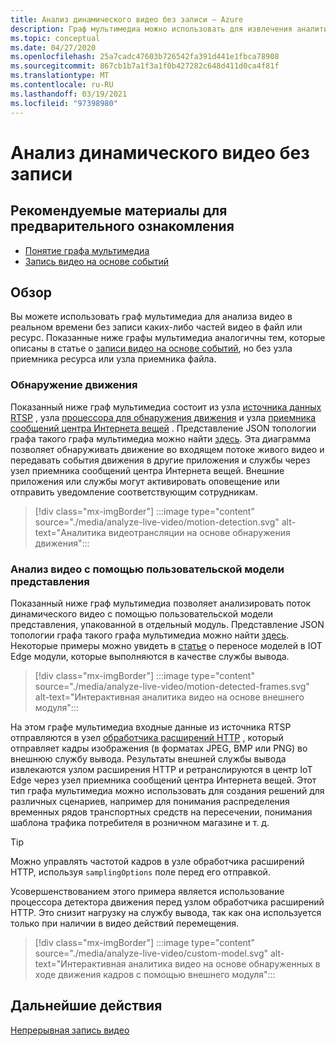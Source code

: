 ```yaml
---
title: Анализ динамического видео без записи — Azure
description: Граф мультимедиа можно использовать для извлечения аналитики из видеопотока в реальном времени без записи его на границе или в облаке. Эта концепция обсуждается в этой статье.
ms.topic: conceptual
ms.date: 04/27/2020
ms.openlocfilehash: 25a7cadc47603b726542fa391d441e1fbca78908
ms.sourcegitcommit: 867cb1b7a1f3a1f0b427282c648d411d0ca4f81f
ms.translationtype: MT
ms.contentlocale: ru-RU
ms.lasthandoff: 03/19/2021
ms.locfileid: "97398980"
---
```

# <a name="analyzing-live-video-without-any-recording"></a>Анализ динамического видео без записи

## <a name="suggested-pre-reading"></a>Рекомендуемые материалы для предварительного ознакомления 

* [Понятие графа мультимедиа](media-graph-concept.md)
* [Запись видео на основе событий](event-based-video-recording-concept.md)

## <a name="overview"></a>Обзор  

Вы можете использовать граф мультимедиа для анализа видео в реальном времени без записи каких-либо частей видео в файл или ресурс. Показанные ниже графы мультимедиа аналогичны тем, которые описаны в статье о [записи видео на основе событий](event-based-video-recording-concept.md), но без узла приемника ресурса или узла приемника файла.

### <a name="motion-detection"></a>Обнаружение движения

Показанный ниже граф мультимедиа состоит из узла [источника данных RTSP](media-graph-concept.md#rtsp-source) , узла [процессора для обнаружения движения](media-graph-concept.md#motion-detection-processor) и узла [приемника сообщений центра Интернета вещей](media-graph-concept.md#iot-hub-message-sink) . Представление JSON топологии графа такого графа мультимедиа можно найти [здесь](https://github.com/Azure/live-video-analytics/blob/master/MediaGraph/topologies/motion-detection/topology.json). Эта диаграмма позволяет обнаруживать движение во входящем потоке живого видео и передавать события движения в другие приложения и службы через узел приемника сообщений центра Интернета вещей. Внешние приложения или службы могут активировать оповещение или отправить уведомление соответствующим сотрудникам.

> [!div class="mx-imgBorder"]
> :::image type="content" source="./media/analyze-live-video/motion-detection.svg" alt-text="Аналитика видеотрансляции на основе обнаружения движения":::

### <a name="analyzing-video-using-a-custom-vision-model"></a>Анализ видео с помощью пользовательской модели представления 

Показанный ниже граф мультимедиа позволяет анализировать поток динамического видео с помощью пользовательской модели представления, упакованной в отдельный модуль. Представление JSON топологии графа такого графа мультимедиа можно найти [здесь](https://github.com/Azure/live-video-analytics/blob/master/MediaGraph/topologies/httpExtension/topology.json). Некоторые примеры можно увидеть в [статье](https://github.com/Azure/live-video-analytics/tree/master/utilities/video-analysis) о переносе моделей в IOT Edge модули, которые выполняются в качестве службы вывода.

> [!div class="mx-imgBorder"]
> :::image type="content" source="./media/analyze-live-video/motion-detected-frames.svg" alt-text="Интерактивная аналитика видео на основе внешнего модуля":::

На этом графе мультимедиа входные данные из источника RTSP отправляются в узел [обработчика расширений HTTP](media-graph-concept.md#http-extension-processor) , который отправляет кадры изображения (в форматах JPEG, BMP или PNG) во внешнюю службу вывода. Результаты внешней службы вывода извлекаются узлом расширения HTTP и ретранслируются в центр IoT Edge через узел приемника сообщений центра Интернета вещей. Этот тип графа мультимедиа можно использовать для создания решений для различных сценариев, например для понимания распределения временных рядов транспортных средств на пересечении, понимания шаблона трафика потребителя в розничном магазине и т. д.
>[!TIP]
> Можно управлять частотой кадров в узле обработчика расширений HTTP, используя `samplingOptions` поле перед его отправкой.

Усовершенствованием этого примера является использование процессора детектора движения перед узлом обработчика расширений HTTP. Это снизит нагрузку на службу вывода, так как она используется только при наличии в видео действий перемещения.

> [!div class="mx-imgBorder"]
> :::image type="content" source="./media/analyze-live-video/custom-model.svg" alt-text="Интерактивная аналитика видео на основе обнаруженных в ходе движения кадров с помощью внешнего модуля":::

## <a name="next-steps"></a>Дальнейшие действия

[Непрерывная запись видео](continuous-video-recording-concept.md)
